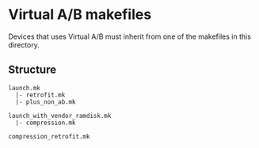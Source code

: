 # Virtual A/B makefiles

Devices that uses Virtual A/B must inherit from one of the makefiles in this directory.

## Structure

```
launch.mk
  |- retrofit.mk
  |- plus_non_ab.mk

launch_with_vendor_ramdisk.mk
  |- compression.mk

compression_retrofit.mk
```
